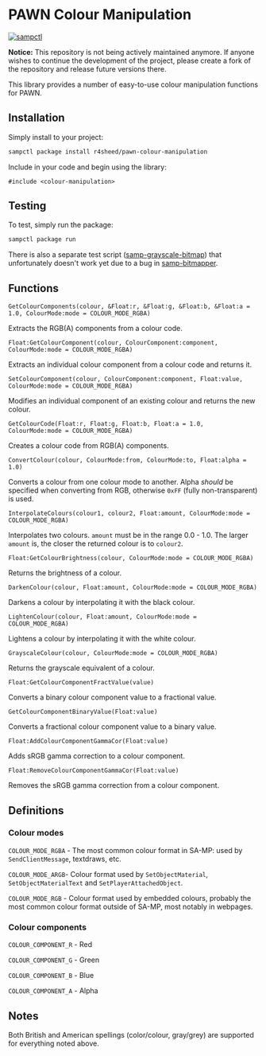 # PAWN Colour Manipulation

[![sampctl](https://img.shields.io/badge/sampctl-pawn--colour--manipulation-2f2f2f.svg?style=for-the-badge)](https://github.com/r4sheed/pawn-colour-manipulation)

**Notice:** This repository is not being actively maintained anymore. If anyone wishes to continue the development of the project, please create a fork of the repository and release future versions there.

This library provides a number of easy-to-use colour manipulation functions for PAWN.

## Installation

Simply install to your project:

```bash
sampctl package install r4sheed/pawn-colour-manipulation
```

Include in your code and begin using the library:

```pawn
#include <colour-manipulation>
```

## Testing

To test, simply run the package:

```bash
sampctl package run
```

There is also a separate test script ([samp-grayscale-bitmap](https://github.com/kristoisberg/samp-grayscale-bitmap)) that unfortunately doesn't work yet due to a bug in [samp-bitmapper](https://github.com/Southclaws/samp-bitmapper).

## Functions

```pawn
GetColourComponents(colour, &Float:r, &Float:g, &Float:b, &Float:a = 1.0, ColourMode:mode = COLOUR_MODE_RGBA)
```
Extracts the RGB(A) components from a colour code.


```pawn
Float:GetColourComponent(colour, ColourComponent:component, ColourMode:mode = COLOUR_MODE_RGBA)
```
Extracts an individual colour component from a colour code and returns it.


```pawn
SetColourComponent(colour, ColourComponent:component, Float:value, ColourMode:mode = COLOUR_MODE_RGBA)
```
Modifies an individual component of an existing colour and returns the new colour.


```pawn
GetColourCode(Float:r, Float:g, Float:b, Float:a = 1.0, ColourMode:mode = COLOUR_MODE_RGBA)
```
Creates a colour code from RGB(A) components.


```pawn
ConvertColour(colour, ColourMode:from, ColourMode:to, Float:alpha = 1.0)
```
Converts a colour from one colour mode to another. Alpha _should_ be specified when converting from RGB, otherwise `0xFF` (fully non-transparent) is used.


```pawn
InterpolateColours(colour1, colour2, Float:amount, ColourMode:mode = COLOUR_MODE_RGBA)
```
Interpolates two colours. `amount` must be in the range 0.0 - 1.0. The larger `amount` is, the closer the returned colour is to `colour2`.


```pawn
Float:GetColourBrightness(colour, ColourMode:mode = COLOUR_MODE_RGBA)
```
Returns the brightness of a colour.


```pawn
DarkenColour(colour, Float:amount, ColourMode:mode = COLOUR_MODE_RGBA)
```
Darkens a colour by interpolating it with the black colour.


```pawn
LightenColour(colour, Float:amount, ColourMode:mode = COLOUR_MODE_RGBA)
```
Lightens a colour by interpolating it with the white colour.


```pawn
GrayscaleColour(colour, ColourMode:mode = COLOUR_MODE_RGBA)
```
Returns the grayscale equivalent of a colour.


```pawn
Float:GetColourComponentFractValue(value)
```
Converts a binary colour component value to a fractional value.


```pawn
GetColourComponentBinaryValue(Float:value)
```
Converts a fractional colour component value to a binary value.


```pawn
Float:AddColourComponentGammaCor(Float:value)
```
Adds sRGB gamma correction to a colour component.


```pawn
Float:RemoveColourComponentGammaCor(Float:value)
```
Removes the sRGB gamma correction from a colour component.



## Definitions

### Colour modes

`COLOUR_MODE_RGBA` - The most common colour format in SA-MP: used by `SendClientMessage`, textdraws, etc.

`COLOUR_MODE_ARGB`- Colour format used by `SetObjectMaterial`, `SetObjectMaterialText` and `SetPlayerAttachedObject`.

`COLOUR_MODE_RGB` - Colour format used by embedded colours, probably the most common colour format outside of SA-MP, most notably in webpages.



### Colour components

`COLOUR_COMPONENT_R` - Red

`COLOUR_COMPONENT_G` - Green

`COLOUR_COMPONENT_B` - Blue

`COLOUR_COMPONENT_A` - Alpha


## Notes

Both British and American spellings (color/colour, gray/grey) are supported for everything noted above.
